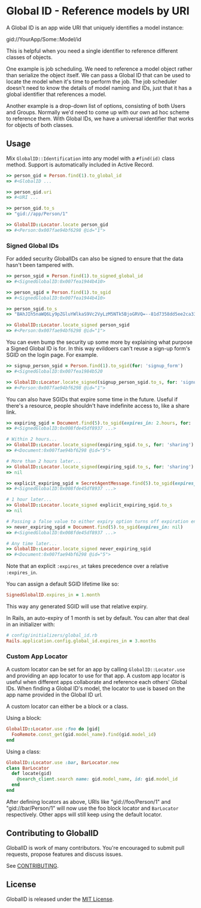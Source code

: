 # Global ID - Reference models by URI

A Global ID is an app wide URI that uniquely identifies a model instance:

  gid://YourApp/Some::Model/id

This is helpful when you need a single identifier to reference different
classes of objects.

One example is job scheduling. We need to reference a model object rather than
serialize the object itself. We can pass a Global ID that can be used to locate
the model when it's time to perform the job. The job scheduler doesn't need to know
the details of model naming and IDs, just that it has a global identifier that
references a model.

Another example is a drop-down list of options, consisting of both Users and Groups.
Normally we'd need to come up with our own ad hoc scheme to reference them. With Global
IDs, we have a universal identifier that works for objects of both classes.


## Usage

Mix `GlobalID::Identification` into any model with a `#find(id)` class method.
Support is automatically included in Active Record.

```ruby
>> person_gid = Person.find(1).to_global_id
=> #<GlobalID ...

>> person_gid.uri
=> #<URI ...

>> person_gid.to_s
=> "gid://app/Person/1"

>> GlobalID::Locator.locate person_gid
=> #<Person:0x007fae94bf6298 @id="1">
```

### Signed Global IDs

For added security GlobalIDs can also be signed to ensure that the data hasn't been tampered with.

```ruby
>> person_sgid = Person.find(1).to_signed_global_id
=> #<SignedGlobalID:0x007fea1944b410>

>> person_sgid = Person.find(1).to_sgid
=> #<SignedGlobalID:0x007fea1944b410>

>> person_sgid.to_s
=> "BAhJIh5naWQ6Ly9pZGluYWlkaS9Vc2VyLzM5NTk5BjoGRVQ=--81d7358dd5ee2ca33189bb404592df5e8d11420e"

>> GlobalID::Locator.locate_signed person_sgid
=> #<Person:0x007fae94bf6298 @id="1">

```
You can even bump the security up some more by explaining what purpose a Signed Global ID is for.
In this way evildoers can't reuse a sign-up form's SGID on the login page. For example.

```ruby
>> signup_person_sgid = Person.find(1).to_sgid(for: 'signup_form')
=> #<SignedGlobalID:0x007fea1984b520

>> GlobalID::Locator.locate_signed(signup_person_sgid.to_s, for: 'signup_form')
=> #<Person:0x007fae94bf6298 @id="1">
```

You can also have SGIDs that expire some time in the future. Useful if there's a resource,
people shouldn't have indefinite access to, like a share link.

```ruby
>> expiring_sgid = Document.find(5).to_sgid(expires_in: 2.hours, for: 'sharing')
=> #<SignedGlobalID:0x008fde45df8937 ...>

# Within 2 hours...
>> GlobalID::Locator.locate_signed(expiring_sgid.to_s, for: 'sharing')
=> #<Document:0x007fae94bf6298 @id="5">

# More than 2 hours later...
>> GlobalID::Locator.locate_signed(expiring_sgid.to_s, for: 'sharing')
=> nil

>> explicit_expiring_sgid = SecretAgentMessage.find(5).to_sgid(expires_at: Time.now.advance(hours: 1))
=> #<SignedGlobalID:0x008fde45df8937 ...>

# 1 hour later...
>> GlobalID::Locator.locate_signed explicit_expiring_sgid.to_s
=> nil

# Passing a false value to either expiry option turns off expiration entirely.
>> never_expiring_sgid = Document.find(5).to_sgid(expires_in: nil)
=> #<SignedGlobalID:0x008fde45df8937 ...>

# Any time later...
>> GlobalID::Locator.locate_signed never_expiring_sgid
=> #<Document:0x007fae94bf6298 @id="5">
```

Note that an explicit `:expires_at` takes precedence over a relative `:expires_in`.

You can assign a default SGID lifetime like so:

```ruby
SignedGlobalID.expires_in = 1.month
```

This way any generated SGID will use that relative expiry.

In Rails, an auto-expiry of 1 month is set by default. You can alter that deal
in an initializer with:

```ruby
# config/initializers/global_id.rb
Rails.application.config.global_id.expires_in = 3.months
```

### Custom App Locator

A custom locator can be set for an app by calling `GlobalID::Locator.use` and providing an app locator to use for that app.
A custom app locator is useful when different apps collaborate and reference each others' Global IDs.
When finding a Global ID's model, the locator to use is based on the app name provided in the Global ID url.

A custom locator can either be a block or a class.

Using a block:

```ruby
GlobalID::Locator.use :foo do |gid|
  FooRemote.const_get(gid.model_name).find(gid.model_id)
end
```

Using a class:

```ruby
GlobalID::Locator.use :bar, BarLocator.new
class BarLocator
  def locate(gid)
    @search_client.search name: gid.model_name, id: gid.model_id
  end
end
```

After defining locators as above, URIs like "gid://foo/Person/1" and "gid://bar/Person/1" will now use the foo block locator and `BarLocator` respectively.
Other apps will still keep using the default locator.

## Contributing to GlobalID

GlobalID is work of many contributors. You're encouraged to submit pull requests, propose
features and discuss issues.

See [CONTRIBUTING](CONTRIBUTING.md).

## License
GlobalID is released under the [MIT License](http://www.opensource.org/licenses/MIT).
